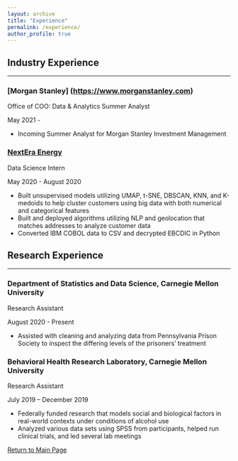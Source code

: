 ```yaml
---
layout: archive
title: "Experience"
permalink: /experience/
author_profile: true
---
```


## Industry Experience
------
### [Morgan Stanley] (https://www.morganstanley.com)
Office of COO: Data & Analytics Summer Analyst

May 2021 -
  * Incoming Summer Analyst for Morgan Stanley Investment Management
  
### [NextEra Energy](http://www.nexteraenergy.com)
Data Science Intern

May 2020 - August 2020
  * Built unsupervised models utilizing UMAP, t-SNE, DBSCAN, KNN, and K-medoids to help cluster customers using big data with both numerical and categorical features
  * Built and deployed algorithms utilizing NLP and geolocation that matches addresses to analyze customer data
  * Converted IBM COBOL data to CSV and decrypted EBCDIC in Python

## Research Experience
------
### Department of Statistics and Data Science, Carnegie Mellon University
Research Assistant

August 2020 - Present
  * Assisted with cleaning and analyzing data from Pennsylvania Prison Society to inspect the differing levels of the prisoners’ treatment

### Behavioral Health Research Laboratory, Carnegie Mellon University
Research Assistant

July 2019 – December 2019
  * Federally funded research that models social and biological factors in real-world contexts under conditions of alcohol use
  * Analyzed various data sets using SPSS from participants, helped run clinical trials, and led several lab meetings


[Return to Main Page](https://liangeric.github.io)
